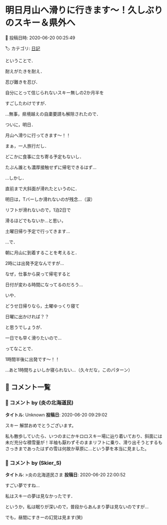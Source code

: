 # 明日月山へ滑りに行きます～！久しぶりのスキー＆県外へ

📅 投稿日時: 2020-06-20 00:25:49

🏷️ カテゴリ: [日記](cc4b5682fb7b8b144980957a978653fb0.md)

ということで．





耐えがたきを耐え．


忍び難きを忍び．


自分にとって信じられないスキー無しの2か月半を


すごしたわけですが．





…無事，県境越えの自粛要請も解除されたので．


ついに，明日．


月山へ滑りに行ってきます～！！





まぁ，一人旅行だし．


どこかに食事に立ち寄る予定もないし．


たぶん誰とも濃厚接触せずに帰宅できるはず…





…しかし．


直前まで大斜面が滑れたというのに．


明日は，Tバーしか滑れないのが残念…（涙）


リフトが滑れないので，1泊2日で


滑るほどでもないか…と思い，


土曜日帰り予定で行ってきます…





…で．


朝に月山に到着することを考えると．


2時には出発予定なんですが…


なぜ，仕事から戻って帰宅すると


日付が変わる時間になってるのだろう…





いや．


どうせ日帰りなら，土曜ゆっくり寝て


日曜に出かければ？？


と思うでしょうが．


一日でも早く滑りたいので…





ってなことで．


1時間半後に出発です～！！


…あと1時間ちょいしか寝られない…（久々だな，このパターン）

## 💬 コメント一覧

### 💬 コメント by (炎の北海道民)
**タイトル**: Unknown
**投稿日**: 2020-06-20 09:29:02

スキー 解禁おめでとうございます。

私も散歩していたら、いつのまにかキロロスキー場に辿り着いており、斜面には未だ充分な積雪量が！半袖も厭わずそのままリフトに乗り、滑り出そうとするもさっきまであったはずの雪は何故か草原に…という夢を本当に見ました。

### 💬 コメント by (Skier_S)
**タイトル**: >炎の北海道民さま
**投稿日**: 2020-06-20 22:00:52

すごい夢ですね…

私はスキーの夢は見なかったです．

というか，私は眠りが深いので，普段からあんまり夢は見ないのですが…

でも，昼間にすきーの幻覚は見ます(笑)


